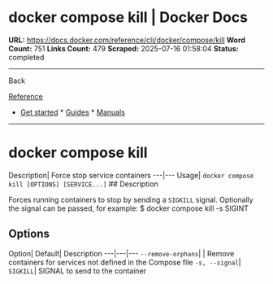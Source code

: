 # docker compose kill | Docker Docs

**URL:** https://docs.docker.com/reference/cli/docker/compose/kill
**Word Count:** 751
**Links Count:** 479
**Scraped:** 2025-07-16 01:58:04
**Status:** completed

---

Back

[Reference](https://docs.docker.com/reference/)

  * [Get started](https://docs.docker.com/get-started/)   * [Guides](https://docs.docker.com/guides/)   * [Manuals](https://docs.docker.com/manuals/)

* * *

# docker compose kill

Description| Force stop service containers   ---|---   Usage| `docker compose kill [OPTIONS] [SERVICE...]`      ## Description

Forces running containers to stop by sending a `SIGKILL` signal. Optionally the signal can be passed, for example:               $ docker compose kill -s SIGINT     

## Options

Option| Default| Description   ---|---|---   `--remove-orphans`| | Remove containers for services not defined in the Compose file   `-s, --signal`| `SIGKILL`| SIGNAL to send to the container